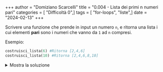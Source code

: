 +++
author = "Domiziano Scarcelli"
title = "0.004 - Lista dei primi n numeri pari"
categories = [ "Difficoltà 0",]
tags = [ "for-loops", "liste",]
date = "2024-02-13"
+++

Scrivere una funzione che prende in input un numero `n`, e ritorna una lista i cui elementi **pari** sono i numeri che vanno da `1` ad `n` compresi.

Esempio:

```python
costruisci_lista(6) #Ritorna [2,4,6]
costruisci_lista(10) #Ritorna [2,4,6,8,10]
```

<details>
<summary>Mostra la soluzione</summary>

```python
def costruisci_lista(n):
	lista = []
	for i in range(n):
		if (i+1) % 2 == 0:
			lista.append(i+1)
	return lista

#Soluzione alternativa
def costruisci_lista(n):
	lista = []
	for i in range(1, n+1):
		if i % 2 == 0:
			lista.append(i)
	return lista
```

</details>
